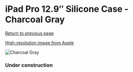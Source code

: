 # iPad Pro 12.9″ Silicone Case - Charcoal Gray

[Return to previous page](/ipad_pro129)

[High-resolution image from Apple](https://store.storeimages.cdn-apple.com/8756/as-images.apple.com/is/MK0D2?wid=4500&hei=4500&fmt=png)

<div style="width: 384px"><img src="/everyphone/MK0D2.png" alt="Charcoal Gray"></div>

### Under construction
